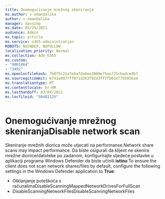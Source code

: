 ```yaml
---
title: Onemogućivanje mrežnog skeniranja
ms.author: v-smandalika
author: v-smandalika
manager: dansimp
ms.date: 02/25/2021
audience: Admin
ms.topic: article
ms.service: o365-administration
ROBOTS: NOINDEX, NOFOLLOW
localization_priority: Normal
ms.collection: Adm_O365
ms.custom:
- "9001464"
- "3492"
ms.openlocfilehash: 7b0f5c21a7e6afda0ee3000e75ee725cbadcedb7
ms.sourcegitcommit: 6741a997fff871d263f92d3ff7fb61e7755956a9
ms.translationtype: MT
ms.contentlocale: hr-HR
ms.lasthandoff: 03/04/2021
ms.locfileid: "50481125"
---
```

# <a name="disable-network-scan"></a><span data-ttu-id="6fc0e-102">Onemogućivanje mrežnog skeniranja</span><span class="sxs-lookup"><span data-stu-id="6fc0e-102">Disable network scan</span></span>

<span data-ttu-id="6fc0e-103">Skeniranje mrežnih dionica može utjecati na performanse.</span><span class="sxs-lookup"><span data-stu-id="6fc0e-103">Network share scans may impact performance.</span></span>  <span data-ttu-id="6fc0e-104">Da biste osigurali da klijent ne skenira mrežne dionice/datoteke po zadanom, konfigurirajte sljedeće postavke u aplikaciji programa Windows Defender da biste učinili **istinu**:</span><span class="sxs-lookup"><span data-stu-id="6fc0e-104">To ensure the client does not scan network shares/files by default, configure the following settings in the Windows Defender application to **True**:</span></span>

- <span data-ttu-id="6fc0e-105">Otklanjanje poteškoća s računalima</span><span class="sxs-lookup"><span data-stu-id="6fc0e-105">DisableScanningMappedNetworkDrivesForFullScan</span></span>
- <span data-ttu-id="6fc0e-106">DisableScanningNetworkFiles</span><span class="sxs-lookup"><span data-stu-id="6fc0e-106">DisableScanningNetworkFiles</span></span>